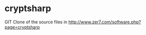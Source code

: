 cryptsharp
==========

GIT Clone of the source files in http://www.zer7.com/software.php?page=cryptsharp